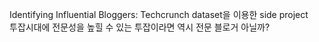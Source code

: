 
Identifying Influential Bloggers: Techcrunch dataset을 이용한 side project  
투잡시대에 전문성을 높힐 수 있는 투잡이라면 역시 전문 블로거 아닐까?  
